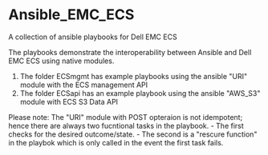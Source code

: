 # Ansible_EMC_ECS
A collection of ansible playbooks for Dell EMC ECS

The playbooks demonstrate the interoperability between Ansible and Dell EMC ECS using native modules.
1. The folder ECSmgmt has example playbooks using the ansible "URI" module with the ECS management API
2. The folder ECSapi has an example playbook using the ansible "AWS_S3" module with ECS S3 Data API

Please note:  The "URI" module with POST opteraion is not idempotent; hence there are always two fucntional tasks in the playbook.
              - The first checks for the desired outcome/state.
              - The second is a "rescure function" in the playbok which is only called in the event the first task fails.
